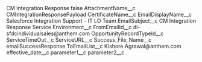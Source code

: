 <?xml version="1.0" encoding="UTF-8"?>
<CustomMetadata xmlns="http://soap.sforce.com/2006/04/metadata" xmlns:xsi="http://www.w3.org/2001/XMLSchema-instance" xmlns:xsd="http://www.w3.org/2001/XMLSchema">
    <label>CM Integration Response</label>
    <protected>false</protected>
    <values>
        <field>AttachmentName__c</field>
        <value xsi:type="xsd:string">CMIntegrationResponsePayload</value>
    </values>
    <values>
        <field>CertificateName__c</field>
        <value xsi:nil="true"/>
    </values>
    <values>
        <field>EmailDisplayName__c</field>
        <value xsi:type="xsd:string">Salesforce Integration Support - IT LO Team</value>
    </values>
    <values>
        <field>EmailSubject__c</field>
        <value xsi:type="xsd:string">CM Integration Response Service</value>
    </values>
    <values>
        <field>Environment__c</field>
        <value xsi:nil="true"/>
    </values>
    <values>
        <field>FromEmailId__c</field>
        <value xsi:type="xsd:string">dl-sfdcindividualsales@anthem.com</value>
    </values>
    <values>
        <field>OpportunityRecordTypeId__c</field>
        <value xsi:nil="true"/>
    </values>
    <values>
        <field>ServiceTimeOut__c</field>
        <value xsi:nil="true"/>
    </values>
    <values>
        <field>ServiceURL__c</field>
        <value xsi:nil="true"/>
    </values>
    <values>
        <field>Success_File_Name__c</field>
        <value xsi:type="xsd:string">emailSuccessResponse</value>
    </values>
    <values>
        <field>ToEmailList__c</field>
        <value xsi:type="xsd:string">Kishore.Agrawal@anthem.com</value>
    </values>
    <values>
        <field>effective_date__c</field>
        <value xsi:nil="true"/>
    </values>
    <values>
        <field>parameter1__c</field>
        <value xsi:nil="true"/>
    </values>
    <values>
        <field>parameter2__c</field>
        <value xsi:nil="true"/>
    </values>
</CustomMetadata>
